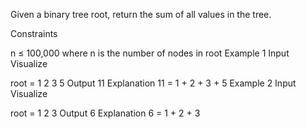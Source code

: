 Given a binary tree root, return the sum of all values in the tree.

Constraints

n ≤ 100,000 where n is the number of nodes in root
Example 1
Input
Visualize

root =
1
2
3
5
Output
11
Explanation
11 = 1 + 2 + 3 + 5
Example 2
Input
Visualize

root =
1
2
3
Output
6
Explanation
6 = 1 + 2 + 3
